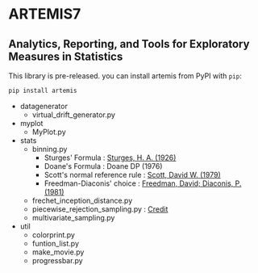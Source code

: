 # ARTEMIS7

## Analytics, Reporting, and Tools for Exploratory Measures in Statistics


This library is pre-released. you can install artemis from PyPI with `pip`:
```bash
pip install artemis
```

- datagenerator
  - virtual_drift_generator.py
- myplot
  - MyPlot.py
- stats
  - binning.py
    - Sturges' Formula : [Sturges, H. A. (1926)](https://www.tandfonline.com/doi/abs/10.1080/01621459.1926.10502161)
    - Doane's Formula : Doane DP (1976)
    - Scott's normal reference rule : [Scott, David W. (1979)](https://academic.oup.com/biomet/article-abstract/66/3/605/232642)
    - Freedman-Diaconis' choice : [Freedman, David; Diaconis, P. (1981)](https://bayes.wustl.edu/Manual/FreedmanDiaconis1_1981.pdf)
  - frechet_inception_distance.py
  - piecewise_rejection_sampling.py : [Credit](https://axect.github.io/posts/006_prs/)
  - multivariate_sampling.py
- util
  - colorprint.py
  - funtion_list.py
  - make_movie.py
  - progressbar.py
